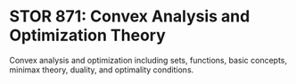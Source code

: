 # STOR 871: Convex Analysis and Optimization Theory

Convex analysis and optimization including sets, functions, basic concepts, minimax theory, duality, and optimality conditions.